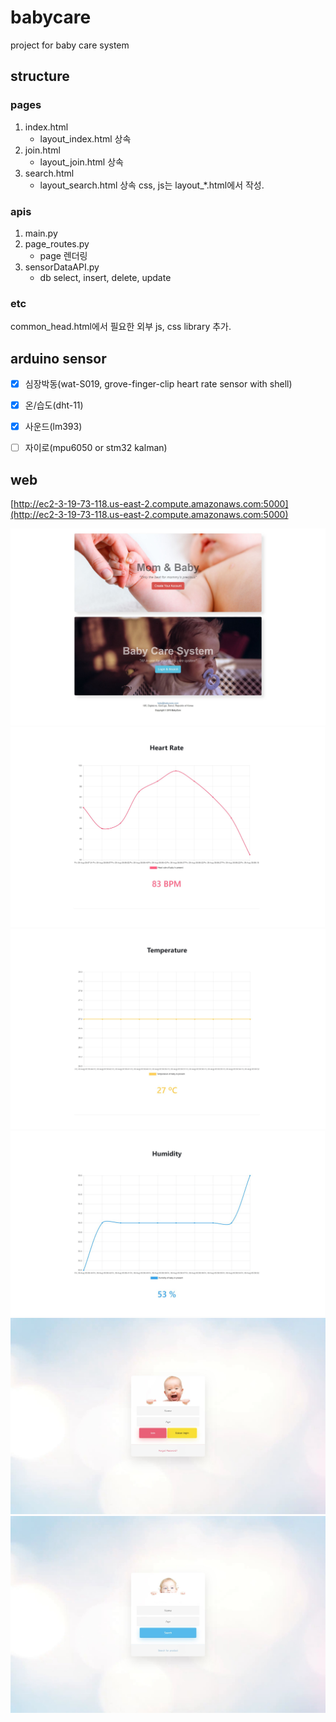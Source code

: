 # babycare
project for baby care system

## structure
### pages
1. index.html
	- layout_index.html 상속
2. join.html
	- layout_join.html 상속
3. search.html
	- layout_search.html 상속
css, js는 layout_*.html에서 작성.

### apis
1. main.py
2. page_routes.py
	- page 렌더링
2. sensorDataAPI.py
	- db select, insert, delete, update
	
### etc
common_head.html에서 필요한 외부 js, css library 추가.


## arduino sensor
- [x] 심장박동(wat-S019, grove-finger-clip heart rate sensor with shell)
- [x] 온/습도(dht-11)
- [x] 사운드(lm393)
- [ ] 자이로(mpu6050 or stm32 kalman)


## web
[http://ec2-3-19-73-118.us-east-2.compute.amazonaws.com:5000](http://ec2-3-19-73-118.us-east-2.compute.amazonaws.com:5000)

![ex_screenshot](./screenshot1.JPG)
![ex_screenshot](./screenshot2.JPG)
![ex_screenshot](./screenshot3.JPG)
![ex_screenshot](./screenshot4.JPG)
![ex_screenshot](./screenshot5.JPG)
![ex_screenshot](./screenshot6.JPG)
